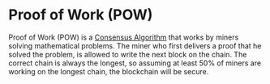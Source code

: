 # Proof of Work \(POW\)

Proof of Work \(POW\) is a [Consensus Algorithm](./) that works by miners solving mathematical problems. The miner who first delivers a proof that he solved the problem, is allowed to write the next block on the chain. The correct chain is always the longest, so assuming at least 50% of miners are working on the longest chain, the blockchain will be secure.

